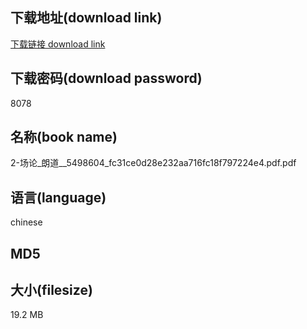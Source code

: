 ## 下载地址(download link)
[下载链接 download link](https://voluble-croquembouche-d321dc.netlify.app/?s=2-%E5%9C%BA%E8%AE%BA_%E6%9C%97%E9%81%93__5498604_fc31ce0d28e232aa716fc18f797224e4.pdf)

## 下载密码(download password)
8078

## 名称(book name)
2-场论_朗道__5498604_fc31ce0d28e232aa716fc18f797224e4.pdf.pdf

## 语言(language)
chinese

## MD5


## 大小(filesize)
19.2 MB
